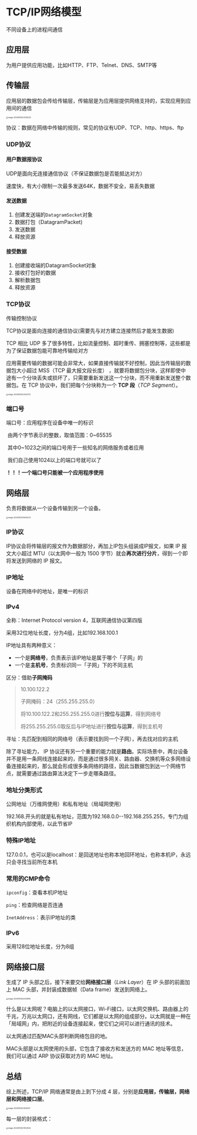 # TCP/IP网络模型

不同设备上的进程间通信



## 应用层

为用户提供应用功能，比如HTTP、FTP、Telnet、DNS、SMTP等



## 传输层

应用层的数据包会传给传输层，传输层是为应用层提供网络支持的，实现应用到应用间的通信

<img src="/home/noregret/.config/Typora/typora-user-images/image-20240516223206235.png" alt="image-20240516223206235" style="zoom: 33%;" />

协议：数据在网络中传输的规则，常见的协议有UDP、TCP、http、https、ftp

### UDP协议

#### 用户数据报协议

UDP是面向无连接通信协议（不保证数据包是否能抵达对方）

速度快，有大小限制一次最多发送64K，数据不安全，易丢失数据



#### 发送数据

1. 创建发送端的`DatagramSocket`对象
2. 数据打包（DatagramPacket)
3. 发送数据
4. 释放资源



#### 接受数据

1. 创建接收端的DatagramSocket对象
2. 接收打包好的数据
3. 解析数据包
4. 释放资源



### TCP协议

传输控制协议

TCP协议是面向连接的通信协议(需要先与对方建立连接然后才能发生数据)

TCP 相比 UDP 多了很多特性，比如流量控制、超时重传、拥塞控制等，这些都是为了保证数据包能可靠地传输给对方

应用需要传输的数据可能会非常大，如果直接传输就不好控制，因此当传输层的数据包大小超过 MSS（TCP 最大报文段长度） ，就要将数据包分块，这样即使中途有一个分块丢失或损坏了，只需要重新发送这一个分块，而不用重新发送整个数据包。在 TCP 协议中，我们把每个分块称为一个 **TCP 段**（*TCP Segment*）。

<img src="/home/noregret/.config/Typora/typora-user-images/image-20240516223524713.png" alt="image-20240516223524713" style="zoom: 33%;" />

### 端口号

端口号：应用程序在设备中唯一的标识

​		由两个字节表示的整数，取值范围：0~65535

​		其中0~1023之间的端口号用于一些知名的网络服务或者应用

​		我们自己使用1024以上的端口号就可以了

**！！！一个端口号只能被一个应用程序使用**



## 网络层

负责将数据从一个设备传输到另一个设备。

<img src="/home/noregret/.config/Typora/typora-user-images/image-20240519215642579.png" alt="image-20240519215642579" style="zoom: 33%;" />

### IP协议

IP协议会将传输层的报文作为数据部分，再加上IP包头组装成IP报文，如果 IP 报文大小超过 MTU（以太网中一般为 1500 字节）就会**再次进行分片**，得到一个即将发送到网络的 IP 报文。



### IP地址

设备在网络中的地址，是唯一的标识



### IPv4

全称：Internet Protocol version 4，互联网通信协议第四版

采用32位地址长度，分为4组，比如192.168.100.1

IP地址具有两种意义：

- 一个是**网络号**，负责表示该IP地址是属于哪个「子网」的
- 一个是**主机号**，负责标识同一「子网」下的不同主机

区分：借助**子网掩码**

> 10.100.122.2
>
> 子网掩码：24（255.255.255.0）
>
> 将10.100.122.2和255.255.255.0进行**按位与运算**，得到网络号
>
> 将255.255.255.0取反后与IP地址进行**按位与运算**，得到主机号

寻址：先匹配到相同的网络号（表示要找到同一个子网），再去找对应的主机

除了寻址能力， IP 协议还有另一个重要的能力就是**路由**。实际场景中，两台设备并不是用一条网线连接起来的，而是通过很多网关、路由器、交换机等众多网络设备连接起来的，那么就会形成很多条网络的路径，因此当数据包到达一个网络节点，就需要通过路由算法决定下一步走哪条路径。



### **地址分类形式**

公网地址（万维网使用）和私有地址（局域网使用）

192.168.开头的就是私有地址，范围为192.168.0.0--192.168.255.255，专门为组织机构内部使用，以此节省IP

### 特殊IP地址

127.0.0.1，也可以是localhost：是回送地址也称本地回环地址，也称本机IP，永远只会寻找当前所在本机

### 常用的CMP命令

`ipconfig`：查看本机IP地址

`ping`：检查网络是否连通



`InetAddress`：表示IP地址的类



### IPv6

采用128位地址长度，分为8组



## 网络接口层

生成了 IP 头部之后，接下来要交给**网络接口层**（*Link Layer*）在 IP 头部的前面加上 MAC 头部，并封装成数据帧（Data frame）发送到网络上。



<img src="/home/noregret/.config/Typora/typora-user-images/image-20240519225438185.png" alt="image-20240519225438185" style="zoom:33%;" />

什么是以太网呢？电脑上的以太网接口，Wi-Fi接口，以太网交换机、路由器上的千兆，万兆以太网口，还有网线，它们都是以太网的组成部分。以太网就是一种在「局域网」内，把附近的设备连接起来，使它们之间可以进行通讯的技术。

以太网通过匹配MAC头部判断网络包目的地。

MAC头部是以太网使用的头部，它包含了接收方和发送方的 MAC 地址等信息，我们可以通过 ARP 协议获取对方的 MAC 地址。



## 总结

综上所述，TCP/IP 网络通常是由上到下分成 4 层，分别是**应用层，传输层，网络层和网络接口层**。

<img src="/home/noregret/.config/Typora/typora-user-images/image-20240519231026417.png" alt="image-20240519231026417" style="zoom:33%;" />

每一层的封装格式：

<img src="/home/noregret/.config/Typora/typora-user-images/image-20240519231053942.png" alt="image-20240519231053942" style="zoom:33%;" />
